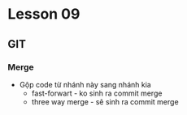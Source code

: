 # Lesson 09
## GIT
### Merge
- Gộp code từ nhánh này sang nhánh kia
    - fast-forwart - ko sinh ra commit merge
    - three way merge - sẽ sinh ra commit merge